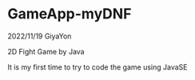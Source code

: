 # GameApp-myDNF
2022/11/19
GiyaYon

2D Fight Game by Java

It is my first time to try to code the game using JavaSE
